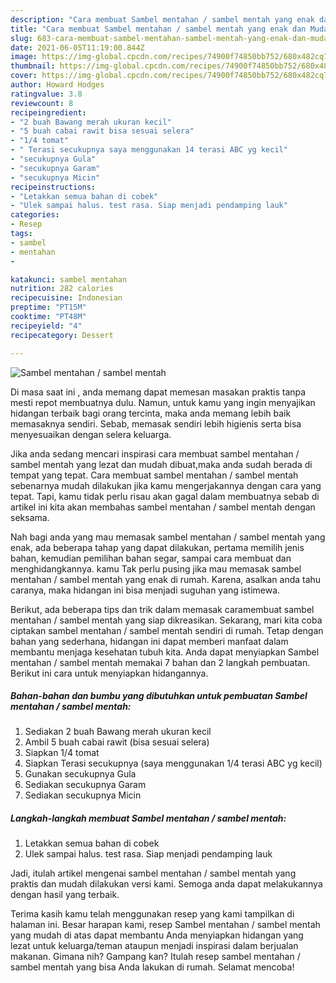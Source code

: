 ```yaml
---
description: "Cara membuat Sambel mentahan / sambel mentah yang enak dan Mudah Dibuat"
title: "Cara membuat Sambel mentahan / sambel mentah yang enak dan Mudah Dibuat"
slug: 683-cara-membuat-sambel-mentahan-sambel-mentah-yang-enak-dan-mudah-dibuat
date: 2021-06-05T11:19:00.844Z
image: https://img-global.cpcdn.com/recipes/74900f74850bb752/680x482cq70/sambel-mentahan-sambel-mentah-foto-resep-utama.jpg
thumbnail: https://img-global.cpcdn.com/recipes/74900f74850bb752/680x482cq70/sambel-mentahan-sambel-mentah-foto-resep-utama.jpg
cover: https://img-global.cpcdn.com/recipes/74900f74850bb752/680x482cq70/sambel-mentahan-sambel-mentah-foto-resep-utama.jpg
author: Howard Hodges
ratingvalue: 3.8
reviewcount: 8
recipeingredient:
- "2 buah Bawang merah ukuran kecil"
- "5 buah cabai rawit bisa sesuai selera"
- "1/4 tomat"
- " Terasi secukupnya saya menggunakan 14 terasi ABC yg kecil"
- "secukupnya Gula"
- "secukupnya Garam"
- "secukupnya Micin"
recipeinstructions:
- "Letakkan semua bahan di cobek"
- "Ulek sampai halus. test rasa. Siap menjadi pendamping lauk"
categories:
- Resep
tags:
- sambel
- mentahan
- 

katakunci: sambel mentahan  
nutrition: 282 calories
recipecuisine: Indonesian
preptime: "PT15M"
cooktime: "PT48M"
recipeyield: "4"
recipecategory: Dessert

---
```



![Sambel mentahan / sambel mentah](https://img-global.cpcdn.com/recipes/74900f74850bb752/680x482cq70/sambel-mentahan-sambel-mentah-foto-resep-utama.jpg)

Di masa  saat ini , anda memang dapat memesan masakan praktis tanpa mesti repot membuatnya dulu. Namun, untuk kamu yang ingin menyajikan hidangan terbaik bagi orang tercinta, maka anda memang lebih baik memasaknya sendiri. Sebab, memasak sendiri lebih higienis serta bisa menyesuaikan dengan selera keluarga.

Jika anda sedang mencari inspirasi cara membuat sambel mentahan / sambel mentah yang lezat dan mudah dibuat,maka anda sudah berada di tempat yang tepat. Cara membuat sambel mentahan / sambel mentah  sebenarnya mudah dilakukan jika kamu mengerjakannya dengan cara yang tepat. Tapi, kamu tidak perlu risau akan gagal dalam membuatnya 
sebab di artikel ini kita akan membahas sambel mentahan / sambel mentah dengan seksama.  



Nah bagi anda yang mau memasak sambel mentahan / sambel mentah yang enak, ada beberapa tahap yang dapat dilakukan, pertama memilih jenis bahan, kemudian pemilihan bahan segar, sampai cara membuat dan menghidangkannya. kamu Tak perlu pusing jika mau memasak sambel mentahan / sambel mentah yang enak di rumah. Karena, asalkan anda  tahu caranya, maka hidangan ini bisa menjadi suguhan yang istimewa.

Berikut, ada beberapa tips dan trik dalam memasak caramembuat sambel mentahan / sambel mentah yang siap dikreasikan. Sekarang, mari kita coba ciptakan sambel mentahan / sambel mentah sendiri di rumah. Tetap dengan bahan yang sederhana, hidangan ini dapat memberi manfaat dalam membantu menjaga kesehatan tubuh kita. Anda dapat menyiapkan Sambel mentahan / sambel mentah memakai 7 bahan dan 2 langkah pembuatan. Berikut ini cara untuk menyiapkan hidangannya.

<!--inarticleads1-->

##### Bahan-bahan dan bumbu yang dibutuhkan untuk pembuatan Sambel mentahan / sambel mentah:

1. Sediakan 2 buah Bawang merah ukuran kecil
1. Ambil 5 buah cabai rawit (bisa sesuai selera)
1. Siapkan 1/4 tomat
1. Siapkan  Terasi secukupnya (saya menggunakan 1/4 terasi ABC yg kecil)
1. Gunakan secukupnya Gula
1. Sediakan secukupnya Garam
1. Sediakan secukupnya Micin




<!--inarticleads2-->

##### Langkah-langkah membuat Sambel mentahan / sambel mentah:

1. Letakkan semua bahan di cobek
1. Ulek sampai halus. test rasa. Siap menjadi pendamping lauk




Jadi, itulah artikel mengenai  sambel mentahan / sambel mentah  yang praktis dan mudah dilakukan versi kami. Semoga anda dapat melakukannya dengan hasil yang terbaik. 

Terima kasih kamu telah menggunakan resep yang kami tampilkan di halaman ini. Besar harapan kami, resep  Sambel mentahan / sambel mentah yang mudah di atas dapat membantu Anda menyiapkan hidangan yang lezat untuk keluarga/teman ataupun menjadi inspirasi dalam berjualan makanan. Gimana nih? Gampang kan? Itulah resep sambel mentahan / sambel mentah yang bisa Anda lakukan di rumah. Selamat mencoba!

